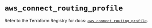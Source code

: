 # `aws_connect_routing_profile`

Refer to the Terraform Registry for docs: [`aws_connect_routing_profile`](https://registry.terraform.io/providers/hashicorp/aws/5.45.0/docs/resources/connect_routing_profile).
